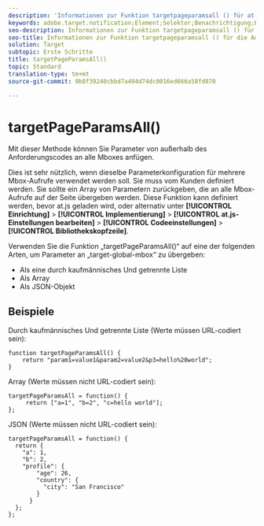 ```yaml
---
description: 'Informationen zur Funktion targetpageparamsall () für at. js. '
keywords: adobe.target.notification;Element;Selektor;Benachrichtigung;Erweiterung
seo-description: Informationen zur Funktion targetpageparamsall () für die Adobe Target-javascript-Bibliothek "at. js" .
seo-title: Informationen zur Funktion targetpageparamsall () für die Adobe Target-javascript-Bibliothek "at. js" .
solution: Target
subtopic: Erste Schritte
title: targetPageParamsAll()
topic: Standard
translation-type: tm+mt
source-git-commit: 9b8f39240cbbd7a494d74dc0016ed666a58fd870

---
```



# targetPageParamsAll()

Mit dieser Methode können Sie Parameter von außerhalb des Anforderungscodes an alle Mboxes anfügen.

Dies ist sehr nützlich, wenn dieselbe Parameterkonfiguration für mehrere Mbox-Aufrufe verwendet werden soll. Sie muss vom Kunden definiert werden. Sie sollte ein Array von Parametern zurückgeben, die an alle Mbox-Aufrufe auf der Seite übergeben werden. Diese Funktion kann definiert werden, bevor at.js geladen wird, oder alternativ unter **[!UICONTROL Einrichtung]** &gt; **[!UICONTROL Implementierung]** &gt; **[!UICONTROL at.js-Einstellungen bearbeiten]** &gt; **[!UICONTROL Codeeinstellungen]** &gt; **[!UICONTROL Bibliothekskopfzeile]**.

Verwenden Sie die Funktion „targetPageParamsAll()“ auf eine der folgenden Arten, um Parameter an „target-global-mbox“ zu übergeben:

* Als eine durch kaufmännisches Und getrennte Liste
* Als Array
* Als JSON-Objekt

## Beispiele

Durch kaufmännisches Und getrennte Liste (Werte müssen URL-codiert sein):

```
function targetPageParamsAll() { 
    return "param1=value1&param2=value2&p3=hello%20world"; 
}
```

Array (Werte müssen nicht URL-codiert sein):

```
targetPageParamsAll = function() { 
     return ["a=1", "b=2", "c=hello world"]; 
};
```

JSON (Werte müssen nicht URL-codiert sein):

```
targetPageParamsAll = function() { 
  return { 
    "a": 1, 
    "b": 2, 
    "profile": { 
        "age": 26, 
        "country": { 
          "city": "San Francisco" 
        } 
      } 
  }; 
};
```
